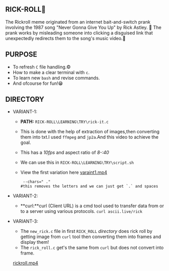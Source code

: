 ## RICK-ROLL🕺

The Rickroll meme originated from an internet bait-and-switch prank involving the 1987 song "Never Gonna Give You Up" by Rick Astley. 🕺
The prank works by misleading someone into clicking a disguised link that unexpectedly redirects them to the song's music video.🪩

## PURPOSE

- To refresh `C` file handling.©️
- How to make a clear terminal with `c`.
- To learn new `bash` and revise commands.
-  And ofcourse for fun!😁
  
## DIRECTORY

- VARIANT-1:
  - **PATH:**  `RICK-ROLL\LEARNING\TRY\rick-it.c`
  - This is done with the help of extraction of images,then converting them into txt.I used `ffmpeg` and `jp2a`.And this video to achieve the goal.
  - This has a *10fps* and aspect ratio of *8-:40*
  - We can use this in `RICK-ROLL\LEARNING\TRY\script.sh`
  - View the first variation here [varaint1.mp4](https://drive.google.com/file/d/1wG1FzBsfsZa1eWIg1l1TlDkew0shFr2H/view?usp=sharing)
    
    ```
     --chars=" ."
    #this removes the letters and we can just get `.` and spaces
    ```
- VARIANT-2:
  - **curl:**curl (Client URL) is a cmd tool used to transfer data from or to a server using various protocols. `curl ascii.live/rick`
    
- VARIANT-3:
  - The `new_rick.c` file in first `RICK_ROLL` *directory* does rick roll by getting image from `curl` tool then converting them into frames and display them!
  - The `rick_roll.c` get's the same from `curl` but does not convert into frame.

  [rickroll.mp4](https://drive.google.com/file/d/1xzlYGgO8LLMOtWzOlb5ohohCHv7ecn1I/view?usp=sharing)
